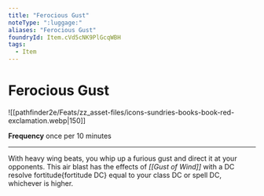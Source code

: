 ```yaml
---
title: "Ferocious Gust"
noteType: ":luggage:"
aliases: "Ferocious Gust"
foundryId: Item.cVd5cNK9PlGcqWBH
tags:
  - Item
---
```


# Ferocious Gust
![[pathfinder2e/Feats/zz_asset-files/icons-sundries-books-book-red-exclamation.webp|150]]

**Frequency** once per 10 minutes

* * *

With heavy wing beats, you whip up a furious gust and direct it at your opponents. This air blast has the effects of _[[Gust of Wind]]_ with a DC resolve fortitude{fortitude DC} equal to your class DC or spell DC, whichever is higher.
